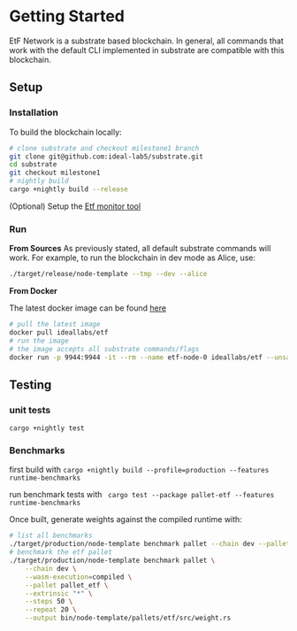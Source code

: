# Getting Started

EtF Network is a substrate based blockchain. In general, all commands that work with the default CLI implemented in substrate are compatible with this blockchain.

## Setup

### Installation
To build the blockchain locally:
``` bash
# clone substrate and checkout milestone1 branch
git clone git@github.com:ideal-lab5/substrate.git
cd substrate
git checkout milestone1
# nightly build
cargo +nightly build --release
```

(Optional) Setup the [Etf monitor tool](./etf_monitor.md)

### Run

**From Sources**
As previously stated, all default substrate commands will work. For example, to run the blockchain in dev mode as Alice, use:

``` bash
./target/release/node-template --tmp --dev --alice
```

**From Docker**

The latest docker image can be found [here](https://hub.docker.com/r/ideallabs/etf)

``` bash
# pull the latest image
docker pull ideallabs/etf
# run the image
# the image accepts all substrate commands/flags
docker run -p 9944:9944 -it --rm --name etf-node-0 ideallabs/etf --unsafe-rpc-external --validator --dev --tmp
```

## Testing

### unit tests
`cargo +nightly test`

### Benchmarks

first build with `cargo +nightly build --profile=production --features runtime-benchmarks`

run benchmark tests with
` cargo test --package pallet-etf --features runtime-benchmarks`

Once built, generate weights against the compiled runtime with:

``` bash
# list all benchmarks
./target/production/node-template benchmark pallet --chain dev --pallet "*" --extrinsic "*" --repeat 0
# benchmark the etf pallet
./target/production/node-template benchmark pallet \
    --chain dev \
    --wasm-execution=compiled \
    --pallet pallet_etf \
    --extrinsic "*" \
    --steps 50 \
    --repeat 20 \
    --output bin/node-template/pallets/etf/src/weight.rs
```